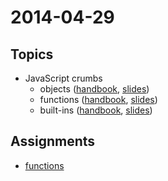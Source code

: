 # 2014-04-29

## Topics

* JavaScript crumbs
  - objects ([handbook](https://github.com/cvdlab/javascript-crumbs/blob/master/chapters/objects/Readme.md), [slides](http://176.9.1.153:9001/slidify?md=https://raw.github.com/cvdlab/javascript-crumbs-slides/master/chapters/objects/Readme.md))
  - functions ([handbook](https://github.com/cvdlab/javascript-crumbs/blob/master/chapters/functions/Readme.md), [slides](http://176.9.1.153:9001/slidify?md=https://raw.github.com/cvdlab/javascript-crumbs-slides/master/chapters/functions/Readme.md))
  - built-ins ([handbook](https://github.com/cvdlab/javascript-crumbs/blob/master/chapters/built-in/Readme.md), [slides](https://raw.github.com/cvdlab/javascript-crumbs-slides/master/chapters/built-ins/Readme.md))

## Assignments

* [functions](https://github.com/cvdlab/javascript-crumbs-exercises/blob/master/chapters/functions/Readme.md)
